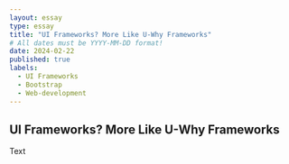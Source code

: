 ```yaml
---
layout: essay
type: essay
title: "UI Frameworks? More Like U-Why Frameworks"
# All dates must be YYYY-MM-DD format!
date: 2024-02-22
published: true
labels:
  - UI Frameworks
  - Bootstrap
  - Web-development
---
```



## UI Frameworks? More Like U-Why Frameworks

Text
